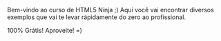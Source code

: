 Bem-vindo ao curso de HTML5 Ninja ;)
Aqui você vai encontrar diversos exemplos que vai te levar rápidamente do zero ao profissional.

100% Grátis! Aproveite! =)
